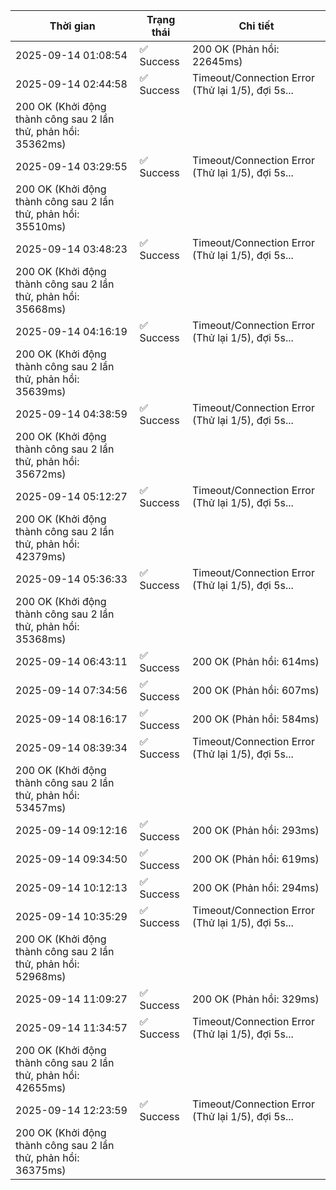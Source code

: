 | Thời gian | Trạng thái | Chi tiết |
|---|---|---|
| 2025-09-14 01:08:54 | ✅ Success | 200 OK (Phản hồi: 22645ms) |
| 2025-09-14 02:44:58 | ✅ Success | Timeout/Connection Error (Thử lại 1/5), đợi 5s...
200 OK (Khởi động thành công sau 2 lần thử, phản hồi: 35362ms) |
| 2025-09-14 03:29:55 | ✅ Success | Timeout/Connection Error (Thử lại 1/5), đợi 5s...
200 OK (Khởi động thành công sau 2 lần thử, phản hồi: 35510ms) |
| 2025-09-14 03:48:23 | ✅ Success | Timeout/Connection Error (Thử lại 1/5), đợi 5s...
200 OK (Khởi động thành công sau 2 lần thử, phản hồi: 35668ms) |
| 2025-09-14 04:16:19 | ✅ Success | Timeout/Connection Error (Thử lại 1/5), đợi 5s...
200 OK (Khởi động thành công sau 2 lần thử, phản hồi: 35639ms) |
| 2025-09-14 04:38:59 | ✅ Success | Timeout/Connection Error (Thử lại 1/5), đợi 5s...
200 OK (Khởi động thành công sau 2 lần thử, phản hồi: 35672ms) |
| 2025-09-14 05:12:27 | ✅ Success | Timeout/Connection Error (Thử lại 1/5), đợi 5s...
200 OK (Khởi động thành công sau 2 lần thử, phản hồi: 42379ms) |
| 2025-09-14 05:36:33 | ✅ Success | Timeout/Connection Error (Thử lại 1/5), đợi 5s...
200 OK (Khởi động thành công sau 2 lần thử, phản hồi: 35368ms) |
| 2025-09-14 06:43:11 | ✅ Success | 200 OK (Phản hồi: 614ms) |
| 2025-09-14 07:34:56 | ✅ Success | 200 OK (Phản hồi: 607ms) |
| 2025-09-14 08:16:17 | ✅ Success | 200 OK (Phản hồi: 584ms) |
| 2025-09-14 08:39:34 | ✅ Success | Timeout/Connection Error (Thử lại 1/5), đợi 5s...
200 OK (Khởi động thành công sau 2 lần thử, phản hồi: 53457ms) |
| 2025-09-14 09:12:16 | ✅ Success | 200 OK (Phản hồi: 293ms) |
| 2025-09-14 09:34:50 | ✅ Success | 200 OK (Phản hồi: 619ms) |
| 2025-09-14 10:12:13 | ✅ Success | 200 OK (Phản hồi: 294ms) |
| 2025-09-14 10:35:29 | ✅ Success | Timeout/Connection Error (Thử lại 1/5), đợi 5s...
200 OK (Khởi động thành công sau 2 lần thử, phản hồi: 52968ms) |
| 2025-09-14 11:09:27 | ✅ Success | 200 OK (Phản hồi: 329ms) |
| 2025-09-14 11:34:57 | ✅ Success | Timeout/Connection Error (Thử lại 1/5), đợi 5s...
200 OK (Khởi động thành công sau 2 lần thử, phản hồi: 42655ms) |
| 2025-09-14 12:23:59 | ✅ Success | Timeout/Connection Error (Thử lại 1/5), đợi 5s...
200 OK (Khởi động thành công sau 2 lần thử, phản hồi: 36375ms) |
